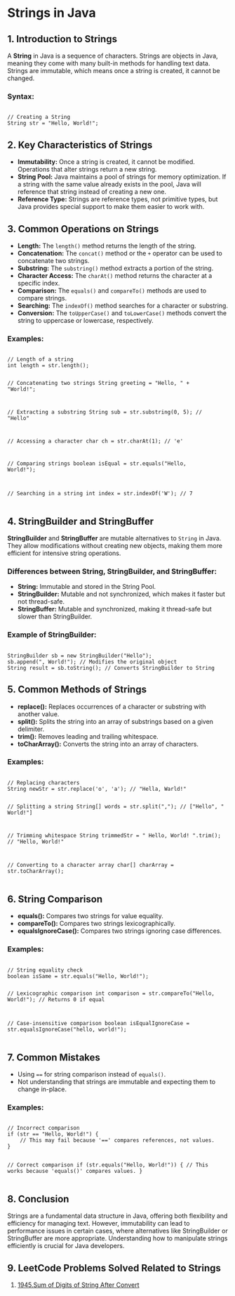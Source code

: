 <h1>Strings in Java</h1>

<h2>1. Introduction to Strings</h2>
<p>A <b>String</b> in Java is a sequence of characters. Strings are objects in Java, meaning they come with many built-in methods for handling text data. Strings are immutable, which means once a string is created, it cannot be changed.</p>

<h3>Syntax:</h3>

<pre><code>
// Creating a String
String str = "Hello, World!";
</code></pre>

<h2>2. Key Characteristics of Strings</h2>
<ul>
  <li><b>Immutability:</b> Once a string is created, it cannot be modified. Operations that alter strings return a new string.</li>
  <li><b>String Pool:</b> Java maintains a pool of strings for memory optimization. If a string with the same value already exists in the pool, Java will reference that string instead of creating a new one.</li>
  <li><b>Reference Type:</b> Strings are reference types, not primitive types, but Java provides special support to make them easier to work with.</li>
</ul>

<h2>3. Common Operations on Strings</h2>
<ul>
  <li><b>Length:</b> The <code>length()</code> method returns the length of the string.</li>
  <li><b>Concatenation:</b> The <code>concat()</code> method or the <code>+</code> operator can be used to concatenate two strings.</li>
  <li><b>Substring:</b> The <code>substring()</code> method extracts a portion of the string.</li>
  <li><b>Character Access:</b> The <code>charAt()</code> method returns the character at a specific index.</li>
  <li><b>Comparison:</b> The <code>equals()</code> and <code>compareTo()</code> methods are used to compare strings.</li>
  <li><b>Searching:</b> The <code>indexOf()</code> method searches for a character or substring.</li>
  <li><b>Conversion:</b> The <code>toUpperCase()</code> and <code>toLowerCase()</code> methods convert the string to uppercase or lowercase, respectively.</li>
</ul>

<h3>Examples:</h3>
<pre><code>
// Length of a string
int length = str.length();

// Concatenating two strings
String greeting = "Hello, " + "World!";

// Extracting a substring
String sub = str.substring(0, 5); // "Hello"

// Accessing a character
char ch = str.charAt(1); // 'e'

// Comparing strings
boolean isEqual = str.equals("Hello, World!");

// Searching in a string
int index = str.indexOf('W'); // 7
</code></pre>

<h2>4. StringBuilder and StringBuffer</h2>
<p><b>StringBuilder</b> and <b>StringBuffer</b> are mutable alternatives to <code>String</code> in Java. They allow modifications without creating new objects, making them more efficient for intensive string operations.</p>

<h3>Differences between String, StringBuilder, and StringBuffer:</h3>
<ul>
  <li><b>String:</b> Immutable and stored in the String Pool.</li>
  <li><b>StringBuilder:</b> Mutable and not synchronized, which makes it faster but not thread-safe.</li>
  <li><b>StringBuffer:</b> Mutable and synchronized, making it thread-safe but slower than StringBuilder.</li>
</ul>

<h3>Example of StringBuilder:</h3>
<pre><code>
StringBuilder sb = new StringBuilder("Hello");
sb.append(", World!"); // Modifies the original object
String result = sb.toString(); // Converts StringBuilder to String
</code></pre>

<h2>5. Common Methods of Strings</h2>
<ul>
  <li><b>replace():</b> Replaces occurrences of a character or substring with another value.</li>
  <li><b>split():</b> Splits the string into an array of substrings based on a given delimiter.</li>
  <li><b>trim():</b> Removes leading and trailing whitespace.</li>
  <li><b>toCharArray():</b> Converts the string into an array of characters.</li>
</ul>

<h3>Examples:</h3>
<pre><code>
// Replacing characters
String newStr = str.replace('o', 'a'); // "Hella, Warld!"

// Splitting a string
String[] words = str.split(","); // ["Hello", " World!"]

// Trimming whitespace
String trimmedStr = "   Hello, World!   ".trim(); // "Hello, World!"

// Converting to a character array
char[] charArray = str.toCharArray();
</code></pre>

<h2>6. String Comparison</h2>
<ul>
  <li><b>equals():</b> Compares two strings for value equality.</li>
  <li><b>compareTo():</b> Compares two strings lexicographically.</li>
  <li><b>equalsIgnoreCase():</b> Compares two strings ignoring case differences.</li>
</ul>

<h3>Examples:</h3>
<pre><code>
// String equality check
boolean isSame = str.equals("Hello, World!");

// Lexicographic comparison
int comparison = str.compareTo("Hello, World!"); // Returns 0 if equal

// Case-insensitive comparison
boolean isEqualIgnoreCase = str.equalsIgnoreCase("hello, world!");
</code></pre>

<h2>7. Common Mistakes</h2>
<ul>
  <li>Using <code>==</code> for string comparison instead of <code>equals()</code>.</li>
  <li>Not understanding that strings are immutable and expecting them to change in-place.</li>
</ul>

<h3>Examples:</h3>
<pre><code>
// Incorrect comparison
if (str == "Hello, World!") {
    // This may fail because '==' compares references, not values.
}

// Correct comparison
if (str.equals("Hello, World!")) {
    // This works because 'equals()' compares values.
}
</code></pre>

<h2>8. Conclusion</h2>
<p>Strings are a fundamental data structure in Java, offering both flexibility and efficiency for managing text. However, immutability can lead to performance issues in certain cases, where alternatives like StringBuilder or StringBuffer are more appropriate. Understanding how to manipulate strings efficiently is crucial for Java developers.</p>

<h2>9. LeetCode Problems Solved Related to Strings</h2>
<ol>
  <li><a href="https://leetcode.com/problems/sum-of-digits-of-string-after-convert/">1945.Sum of Digits of String After Convert</a></li>
</ol>
